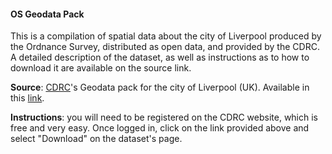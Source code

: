 #### OS Geodata Pack

This is a compilation of spatial data about the city of Liverpool produced by
the Ordnance Survey, distributed as open data, and provided by the CDRC. A 
detailed description of the dataset, as well as
instructions as to how to download it are available on the source link.

**Source**: [CDRC](http://cdrc.ac.uk/)'s Geodata pack for the city of Liverpool (UK).
Available in this
[link](https://data.cdrc.ac.uk/dataset/cdrc-2015-os-geodata-pack-liverpool-e08000012).

**Instructions**: you will need to be registered on the CDRC website, which is
free and very easy. Once logged in, click on the link provided above and
select "Download" on the dataset's page.


